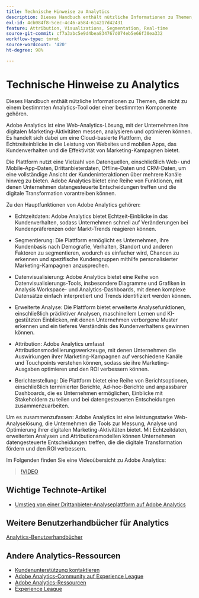 ```yaml
---
title: Technische Hinweise zu Analytics
description: Dieses Handbuch enthält nützliche Informationen zu Themen, die nicht zu einem bestimmten Analytics-Tool oder einer bestimmten Komponente gehören.
exl-id: 4cb084f8-5cec-4c46-a584-614217d42431
feature: Attribution, Visualizations, Segmentation, Real-time
source-git-commit: cf7a3abc5e9d4bea834767d074eb5e66f30ea332
workflow-type: tm+mt
source-wordcount: '420'
ht-degree: 98%

---
```


# Technische Hinweise zu Analytics

Dieses Handbuch enthält nützliche Informationen zu Themen, die nicht zu einem bestimmten Analytics-Tool oder einer bestimmten Komponente gehören.

Adobe Analytics ist eine Web-Analytics-Lösung, mit der Unternehmen ihre digitalen Marketing-Aktivitäten messen, analysieren und optimieren können. Es handelt sich dabei um eine Cloud-basierte Plattform, die Echtzeiteinblicke in die Leistung von Websites und mobilen Apps, das Kundenverhalten und die Effektivität von Marketing-Kampagnen bietet.

Die Plattform nutzt eine Vielzahl von Datenquellen, einschließlich Web- und Mobile-App-Daten, Drittanbieterdaten, Offline-Daten und CRM-Daten, um eine vollständige Ansicht der Kundeninteraktionen über mehrere Kanäle hinweg zu bieten. Adobe Analytics bietet eine Reihe von Funktionen, mit denen Unternehmen datengesteuerte Entscheidungen treffen und die digitale Transformation vorantreiben können.

Zu den Hauptfunktionen von Adobe Analytics gehören:

* Echtzeitdaten: Adobe Analytics bietet Echtzeit-Einblicke in das Kundenverhalten, sodass Unternehmen schnell auf Veränderungen bei Kundenpräferenzen oder Markt-Trends reagieren können.

* Segmentierung: Die Plattform ermöglicht es Unternehmen, ihre Kundenbasis nach Demografie, Verhalten, Standort und anderen Faktoren zu segmentieren, wodurch es einfacher wird, Chancen zu erkennen und spezifische Kundengruppen mithilfe personalisierter Marketing-Kampagnen anzusprechen.

* Datenvisualisierung: Adobe Analytics bietet eine Reihe von Datenvisualisierungs-Tools, insbesondere Diagramme und Grafiken in Analysis Workspace- und Analytics-Dashboards, mit denen komplexe Datensätze einfach interpretiert und Trends identifiziert werden können.

* Erweiterte Analyse: Die Plattform bietet erweiterte Analysefunktionen, einschließlich prädiktiver Analysen, maschinellem Lernen und KI-gestützten Einblicken, mit denen Unternehmen verborgene Muster erkennen und ein tieferes Verständnis des Kundenverhaltens gewinnen können.

* Attribution: Adobe Analytics umfasst Attributionsmodellierungswerkzeuge, mit denen Unternehmen die Auswirkungen ihrer Marketing-Kampagnen auf verschiedene Kanäle und Touchpoints verstehen können, sodass sie ihre Marketing-Ausgaben optimieren und den ROI verbessern können.

* Berichterstellung: Die Plattform bietet eine Reihe von Berichtsoptionen, einschließlich terminierter Berichte, Ad-hoc-Berichte und anpassbarer Dashboards, die es Unternehmen ermöglichen, Einblicke mit Stakeholdern zu teilen und bei datengesteuerten Entscheidungen zusammenzuarbeiten.

Um es zusammenzufassen: Adobe Analytics ist eine leistungsstarke Web-Analyselösung, die Unternehmen die Tools zur Messung, Analyse und Optimierung ihrer digitalen Marketing-Aktivitäten bietet. Mit Echtzeitdaten, erweiterten Analysen und Attributionsmodellen können Unternehmen datengesteuerte Entscheidungen treffen, die die digitale Transformation fördern und den ROI verbessern.

Im Folgenden finden Sie eine Videoübersicht zu Adobe Analytics:

>[!VIDEO](https://video.tv.adobe.com/v/27429/?quality=12)

## Wichtige Technote-Artikel

* [Umstieg von einer Drittanbieter-Analyseplattform auf Adobe Analytics](ga-to-aa/home.md)

## Weitere Benutzerhandbücher für Analytics

[Analytics-Benutzerhandbücher](https://experienceleague.adobe.com/docs/analytics.html?lang=de)

## Andere Analytics-Ressourcen

* [Kundenunterstützung kontaktieren](https://experienceleague.adobe.com/?support-solution=Analytics&amp;lang=de#support)
* [Adobe Analytics-Community auf Experience League](https://experienceleaguecommunities.adobe.com/t5/adobe-analytics/ct-p/adobe-analytics-community?lang=de)
* [Adobe Analytics-Ressourcen](https://experienceleaguecommunities.adobe.com/t5/adobe-analytics-discussions/adobe-analytics-resources/m-p/276666?profile.language=de)
* [Experience League](https://experienceleague.adobe.com/?lang=de#home)

